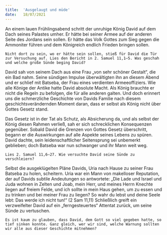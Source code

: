 ```yaml
---
title:  'Ausgelaugt und müde'
date:   18/07/2021
---
```


An einem lauen Frühlingsabend schritt der unruhige König David auf dem Dach seines Palastes umher. Er hätte bei seiner Armee auf der anderen Seite des Jordans sein sollen. Er hätte das Volk Gottes zum Sieg gegen die Ammoniter führen und dem Königreich endlich Frieden bringen sollen.

`Nicht dort zu sein, wo er hätte sein sollen, stieß für David die Tür zur Versuchung auf. Lies den Bericht in 2. Samuel 11,1–5. Was geschah und welche große Sünde beging David?`

David sah von seinem Dach aus eine Frau „von sehr schöner Gestalt“, die ein Bad nahm. Seine sündigen Impulse überwältigten ihn an diesem Abend und er schlief mit Batseba, der Frau eines verdienten Armeeoffiziers. Wie alle Könige der Antike hatte David absolute Macht. Als König brauchte er nicht die Regeln zu befolgen, die für alle anderen galten. Und doch erinnert uns die schmerzliche Geschichte von Davids Familie nach diesem geschichtsverändernden Moment daran, dass er selbst als König nicht über Gottes Gesetz stand.

Das Gesetz ist in der Tat als Schutz, als Absicherung da, und als selbst der König diesen Rahmen verließ, sah er sich schrecklichen Konsequenzen gegenüber. Sobald David die Grenzen von Gottes Gesetz überschritt, begann er die Auswirkungen auf alle Aspekte seines Lebens zu spüren. David dachte, sein leidenschaftlicher Seitensprung sei unbemerkt geblieben; doch Batseba war nun schwanger und ihr Mann weit weg.

`Lies 2. Samuel 11,6–27. Wie versuchte David seine Sünde zu verschleiern?`

Selbst die ausgeklügelten Pläne Davids, Uria nach Hause zu seiner Frau Batseba zu holen, scheitern. Uria war ein Mann von makelloser Reputation, der auf Davids subtile Andeutungen so antwortete: „Die Lade und Israel und Juda wohnen in Zelten und Joab, mein Herr, und meines Herrn Knechte liegen auf freiem Felde, und ich sollte in mein Haus gehen, um zu essen und zu trinken und bei meiner Frau zu liegen? So wahr du lebst und deine Seele lebt: Das werde ich nicht tun!“ (2 Sam 11,11) Schließlich greift ein verzweifelter David auf ein „ferngesteuertes“ Attentat zurück, um seine Sünde zu vertuschen.

`Es ist kaum zu glauben, dass David, dem Gott so viel gegeben hatte, so tief sinken konnte. Ganz gleich, wer wir sind, welche Warnung sollten wir alle aus dieser Geschichte mitnehmen?`